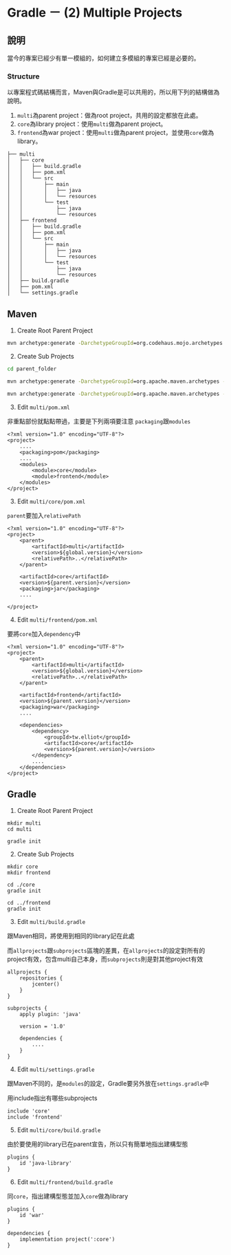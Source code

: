 # Gradle － (2) Multiple Projects

## 說明

當今的專案已經少有單一模組的，如何建立多模組的專案已經是必要的。

### Structure

以專案程式碼結構而言，Maven與Gradle是可以共用的，所以用下列的結構做為說明。

1. ```multi```為parent project：做為root project，共用的設定都放在此處。
2. ```core```為library project：使用```multi```做為parent project。
3. ```frontend```為war project：使用```multi```做為parent project，並使用```core```做為library。


```
├── multi
│   ├── core
│   │   ├── build.gradle
│   │   ├── pom.xml
│   │   └── src
│   │       ├── main
│   │       │   ├── java
│   │       │   └── resources
│   │       └── test
│   │           ├── java
│   │           └── resources
│   ├── frontend
│   │   ├── build.gradle
│   │   ├── pom.xml
│   │   └── src
│   │       ├── main
│   │       │   ├── java
│   │       │   └── resources
│   │       └── test
│   │           ├── java
│   │           └── resources
│   ├── build.gradle
│   ├── pom.xml
│   └── settings.gradle
```

## Maven

1. Create Root Parent Project

```cmd
mvn archetype:generate -DarchetypeGroupId=org.codehaus.mojo.archetypes -DarchetypeArtifactId=pom-root -DgroupId=tw.elliot -DartifactId=mps -DinteractiveMode=false
```

2. Create Sub Projects

```cmd
cd parent_folder

mvn archetype:generate -DarchetypeGroupId=org.apache.maven.archetypes -DarchetypeArtifactId=maven-archetype-quickstart -DgroupId=tw.elliot -DartifactId=core -DinteractiveMode=false

mvn archetype:generate -DarchetypeGroupId=org.apache.maven.archetypes -DarchetypeArtifactId=maven-archetype-quickstart -DgroupId=tw.elliot -DartifactId=frontend -DinteractiveMode=false

```

3. Edit ```multi/pom.xml```

非重點部份就點點帶過，主要是下列兩項要注意
```packaging```跟```modules```

```
<?xml version="1.0" encoding="UTF-8"?>
<project>
	....
	<packaging>pom</packaging>
	....
	<modules>
		<module>core</module>
		<module>frontend</module>
	</modules>
</project>
```

3. Edit ```multi/core/pom.xml```

```parent```要加入```relativePath```

```
<?xml version="1.0" encoding="UTF-8"?>
<project>
	<parent>
		<artifactId>multi</artifactId>
		<version>${global.version}</version>
		<relativePath>..</relativePath>
	</parent>

	<artifactId>core</artifactId>
	<version>${parent.version}</version>
	<packaging>jar</packaging>
	....

</project>
```

4. Edit ```multi/frontend/pom.xml```

要將```core```加入```dependency```中

```
<?xml version="1.0" encoding="UTF-8"?>
<project>
	<parent>
		<artifactId>multi</artifactId>
		<version>${global.version}</version>
		<relativePath>..</relativePath>
	</parent>

	<artifactId>frontend</artifactId>
	<version>${parent.version}</version>
	<packaging>war</packaging>
	....
	
	<dependencies>
		<dependency>
			<groupId>tw.elliot</groupId>
			<artifactId>core</artifactId>
			<version>${parent.version}</version>
		</dependency>
		....
	</dependencies>
</project>
```

## Gradle

1. Create Root Parent Project

```
mkdir multi
cd multi

gradle init
```

2. Create Sub Projects

```
mkdir core
mkdir frontend

cd ./core
gradle init

cd ../frontend
gradle init
```

3. Edit ```multi/build.gradle```

跟Maven相同，將使用到相同的library記在此處

而```allprojects```跟```subprojects```區塊的差異，在```allprojects```的設定對所有的project有效，包含multi自己本身，而```subprojects```則是對其他project有效

```
allprojects {
    repositories {
        jcenter()
    }
}

subprojects {
    apply plugin: 'java'

    version = '1.0'

    dependencies {
        ....
    }
}
```

4. Edit ```multi/settings.gradle```

跟Maven不同的，是```modules```的設定，Gradle要另外放在```settings.gradle```中

用include指出有哪些subprojects

```
include 'core'
include 'frontend'
```

5. Edit ```multi/core/build.gradle```

由於要使用的library已在parent宣告，所以只有簡單地指出建構型態

```
plugins {
    id 'java-library'
}
```

6. Edit ```multi/frontend/build.gradle```

同```core```，指出建構型態並加入```core```做為library

```
plugins {
    id 'war'
}

dependencies {
    implementation project(':core')
}
```